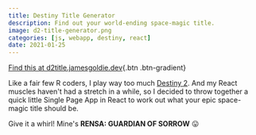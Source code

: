 ```yaml
---
title: Destiny Title Generator
description: Find out your world-ending space-magic title.
image: d2-title-generator.png
categories: [js, webapp, destiny, react]
date: 2021-01-25
---
```


[Find this at d2title.jamesgoldie.dev](https://d2title.jamesgoldie.dev){.btn .btn-gradient}

Like a fair few R coders, I play way too much [Destiny 2](https://www.bungie.net/). And my React muscles haven't had a stretch in a while, so I decided to throw together a quick little Single Page App in React to work out what your epic space-magic title should be.

Give it a whirl! Mine's **RENSA: GUARDIAN OF SORROW** 😛

